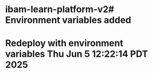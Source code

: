 # ibam-learn-platform-v2# Environment variables added
# Redeploy with environment variables Thu Jun  5 12:22:14 PDT 2025
